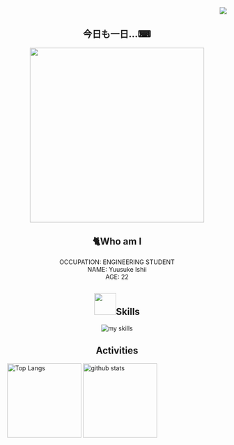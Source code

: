 <div align="right">
    <img src="https://komarev.com/ghpvc/?username=Sanchi7412&style=for-the-badge" />
</div>

<div align="center">

## 今日も一日...⌨
<img src="https://media3.giphy.com/media/v1.Y2lkPTc5MGI3NjExc3pwZTk5MmlqZmVkYzFnMDMyaTY0NXFhdWFqeGw5dWo5aW5heWZrcyZlcD12MV9pbnRlcm5hbF9naWZfYnlfaWQmY3Q9Zw/lJNoBCvQYp7nq/giphy.webp" width="400" />


## 🐈Who am I

OCCUPATION: ENGINEERING STUDENT <br>
NAME: Yuusuke Ishii <br>
AGE: 22 <br>

## <img src="https://media1.giphy.com/media/v1.Y2lkPTc5MGI3NjExd2pjc2xocjNiOGtid3FqMmpkaGQ4dTE2eTByeGs3aHFpZjdsbHkyaSZlcD12MV9pbnRlcm5hbF9naWZfYnlfaWQmY3Q9cw/KzJkzjggfGN5Py6nkT/giphy.webp" width="50">Skills 
<img alt="my skills" src="https://skillicons.dev/icons?perline=7&i=androidstudio,bootstrap,css,docker,git,js,kotlin,linux,nextjs,nginx,nodejs,p5js,py,rails,raspberrypi,ts,azule,aws,gcp" /><br>

## Activities
<div align="left"> 
  <img alt="Top Langs" height="170px" src="https://github-readme-stats.vercel.app/api?username=Sanchi7412&theme=vue-dark&layout=compact" />
  <img alt="github stats" height="170px" src="https://github-readme-stats.vercel.app/api/top-langs/?username=Sanchi7412&theme=vue-dark&layout=compact" />
</div>

</div>



